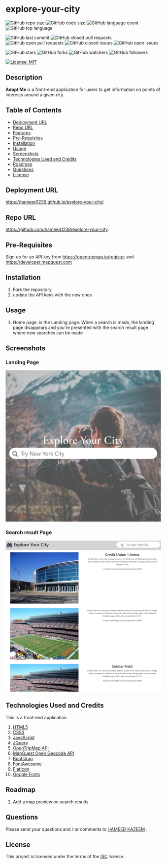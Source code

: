 # explore-your-city

![GitHub repo size](https://img.shields.io/github/repo-size/hameed1239/explore-your-city?style=plastic)
![GitHub code size](https://img.shields.io/github/languages/code-size/hameed1239/explore-your-city?style=plastic)
![GitHub language count](https://img.shields.io/github/languages/count/hameed1239/explore-your-city?style=plastic)
![GitHub top language](https://img.shields.io/github/languages/top/hameed1239/explore-your-city?style=plastic)

![GitHub last commit](https://img.shields.io/github/last-commit/hameed1239/explore-your-city?style=plastic)
![GitHub closed pull requests](https://img.shields.io/github/issues-pr-closed-raw/hameed1239/explore-your-city?color=green&style=plastic)
![GitHub open pull requests](https://img.shields.io/github/issues-pr-raw/hameed1239/explore-your-city?color=red&style=plastic)
![GitHub closed issues](https://img.shields.io/github/issues-closed-raw/hameed1239/explore-your-city?color=green&style=plastic)
![GitHub open issues](https://img.shields.io/github/issues-raw/hameed1239/explore-your-city?color=red&style=plastic)

![GitHub stars](https://img.shields.io/github/stars/hameed1239/explore-your-city?style=social)
![GitHub forks](https://img.shields.io/github/forks/hameed1239/explore-your-city?style=social)
![GitHub watchers](https://img.shields.io/github/watchers/hameed1239/explore-your-city?style=social)
![GitHub followers](https://img.shields.io/github/followers/hameed1239?style=social)

[![License: MIT](https://img.shields.io/badge/License-ISC-yellow.svg)](https://opensource.org/licenses/ISC)

## Description

**Adopt Me** is a front-end application for users to get information on points of interests around a given city.

## Table of Contents

- [Deployment URL](#Deployment-URL)
- [Repo URL](#Repo-URL)
- [Features](#Features)
- [Pre-Requisites](#Pre-Requisites)
- [Installation](#Installation)
- [Usage](#Usage)
- [Screenshots](#Screenshots)
- [Technologies Used and Credits](#Technologies-Used-and-Credits)
- [Roadmap](#Roadmap)
- [Questions](#Questions)
- [License](#License)

## Deployment URL

https://hameed1239.github.io/explore-your-city/.

## Repo URL

https://github.com/hameed1239/explore-your-city.

## Pre-Requisites

Sign up for an API key from 
https://opentripmap.io/register
and
https://developer.mapquest.com

## Installation

1. Fork the repository
2. update the API keys with the new ones

## Usage

1. Home page: is the Landing page. When a search is made, the landing page disappears and you're presented with the search result page where new searches can be made

## Screenshots

### Landing Page

![Home Page](assets/images/landing.PNG)

### Search result Page

![Search result Page](assets/images/search-result.PNG)

## Technologies Used and Credits

This is a front-end application.

1. [HTML5](https://www.w3schools.com/html/)
1. [CSS3](https://www.w3schools.com/css/)
1. [JavaScript](https://www.w3schools.com/js)
1. [JQuery](https://api.jquery.com/)
1. [OpenTripMap API](https://opentripmap.io/docs)
1. [MapQuest Open Geocode API](https://www.npmjs.com/package/express)
1. [Bootstrap](https://getbootstrap.com/docs/5.0/getting-started/introduction/)
1. [FontAwesome](https://fontawesome.com/)
1. [FlatIcon](https://www.flaticon.com/)
1. [Google Fonts](https://fonts.google.com/)

## Roadmap

1. Add a map preview on search results

## Questions

Please send your questions and / or comments to [HAMEED KAZEEM](https://github.com/hameed1239/)  .

## License

This project is licensed under the terms of the [ISC](https://opensource.org/licenses/ISC) license.
